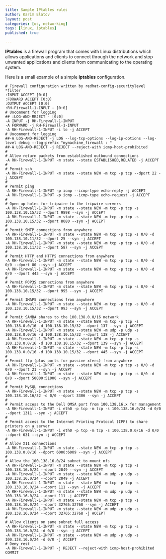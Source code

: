 ```yaml
---
title: Sample IPtables rules
author: Karim Elatov
layout: post
categories: [os, networking]
tags: [linux, iptables]
published: true

---
```

**IPtables** is a firewall program that comes with Linux distributions which allows applications and clients to connect through the network and stop unwanted applications and clients from communicating to the operating system.

Here is a small example of a simple **iptables** configuration.


	# Firewall configuration written by redhat-config-securitylevel  
	*filter  
	:INPUT ACCEPT [0:0]  
	:FORWARD ACCEPT [0:0]  
	:OUTPUT ACCEPT [0:0]  
	:RH-Firewall-1-INPUT - [0:0]  
	# Uncomment for logging  
	## :LOG-AND-REJECT - [0:0]  
	-A INPUT -j RH-Firewall-1-INPUT  
	-A FORWARD -j RH-Firewall-1-INPUT  
	-A RH-Firewall-1-INPUT -i lo -j ACCEPT  
	# Uncomment for logging  
	##-A LOG-AND-REJECT -j LOG --log-tcp-options --log-ip-options --log-level debug --log-prefix "mymachine_firewall : "  
	##-A LOG-AND-REJECT -j REJECT --reject-with icmp-host-prohibited  
	#  
	# Allow return packets from established outbound connections  
	-A RH-Firewall-1-INPUT -m state --state ESTABLISHED,RELATED -j ACCEPT  
	#  
	# Permit ssh  
	-A RH-Firewall-1-INPUT -m state --state NEW -m tcp -p tcp --dport 22 -j ACCEPT  
	#  
	# Permit ping  
	-A RH-Firewall-1-INPUT -p icmp --icmp-type echo-reply -j ACCEPT  
	-A RH-Firewall-1-INPUT -p icmp --icmp-type echo-request -j ACCEPT  
	#  
	# Open up holes for tripwire to the tripwire servers  
	-A RH-Firewall-1-INPUT -m state --state NEW -m tcp -p tcp -s 100.138.10.15/32 --dport 9898 --syn -j ACCEPT  
	-A RH-Firewall-1-INPUT -m state --state NEW -m tcp -p tcp -s 100.138.10.15/32 --dport 8080 --syn -j ACCEPT  
	#  
	# Permit SMTP connections from anywhere  
	-A RH-Firewall-1-INPUT -m state --state NEW -m tcp -p tcp -s 0/0 -d 100.138.10.11/32 --dport 25 --syn -j ACCEPT  
	-A RH-Firewall-1-INPUT -m state --state NEW -m tcp -p tcp -s 0/0 -d 100.138.10.11/32 --dport 587 --syn -j ACCEPT  
	#  
	# Permit HTTP and HTTPS connections from anywhere  
	-A RH-Firewall-1-INPUT -m state --state NEW -m tcp -p tcp -s 0/0 -d 0/0 --dport 80 --syn -j ACCEPT  
	-A RH-Firewall-1-INPUT -m state --state NEW -m tcp -p tcp -s 0/0 -d 0/0 --dport 443 --syn -j ACCEPT  
	#  
	# Permit POP3S connections from anywhere  
	-A RH-Firewall-1-INPUT -m state --state NEW -m tcp -p tcp -s 0/0 -d 100.138.10.15/32 --dport 995 --syn -j ACCEPT  
	#  
	# Permit IMAPS connections from anywhere  
	-A RH-Firewall-1-INPUT -m state --state NEW -m tcp -p tcp -s 0/0 -d 100.138.10.15/32 --dport 993 --syn -j ACCEPT  
	#  
	# Permit SAMBA shares to the 100.138.0.0/16 network  
	-A RH-Firewall-1-INPUT -m state --state NEW -m tcp -p tcp -s 100.138.0.0/16 -d 100.138.10.15/32 --dport 137 --syn -j ACCEPT  
	-A RH-Firewall-1-INPUT -m state --state NEW -m udp -p udp -s 100.138.0.0/16 -d 100.138.10.15/32 --dport 138 -j ACCEPT  
	-A RH-Firewall-1-INPUT -m state --state NEW -m tcp -p tcp -s 100.138.0.0/16 -d 100.138.10.15/32 --dport 139 --syn -j ACCEPT  
	-A RH-Firewall-1-INPUT -m state --state NEW -m tcp -p tcp -s 100.138.0.0/16 -d 100.138.10.15/32 --dport 445 --syn -j ACCEPT  
	#  
	# Permit ftp (plus ports for passive xfers) from anywhere  
	-A RH-Firewall-1-INPUT -m state --state NEW -m tcp -p tcp -s 0/0 -d 0/0 --dport 21 --syn -j ACCEPT  
	-A RH-Firewall-1-INPUT -m state --state NEW -m tcp -p tcp -s 0/0 -d 0/0 --dport 50000:51000 --syn -j ACCEPT  
	#  
	# Permit MySQL connections  
	-A RH-Firewall-1-INPUT -m state --state NEW -m tcp -p tcp -s 100.138.10.16/32 -d 0/0 --dport 3306 --syn -j ACCEPT  
	#  
	# Permit access to the Dell OMSA port from 100.138.16.x for management  
	-A RH-Firewall-1-INPUT -i eth0 -p tcp -m tcp -s 100.138.16.0/24 -d 0/0 --dport 1311 --syn -j ACCEPT  
	#  
	# Permit access to the Internet Printing Protocol (IPP) to share printers on a server  
	-A RH-Firewall-1-INPUT -i eth0 -p tcp -m tcp -s 100.138.0.0/16 -d 0/0 --dport 631 --syn -j ACCEPT  
	#  
	# Allow X11 connections  
	-A RH-Firewall-1-INPUT -m state --state NEW -m tcp -p tcp -s 100.138.0.0/16 --dport 6000:6009 --syn -j ACCEPT  
	#  
	# Allow the 100.138.16.0/24 subnet to mount nfs  
	-A RH-Firewall-1-INPUT -m state --state NEW -m tcp -p tcp -s 100.138.16.0/24 --dport 2049 --syn -j ACCEPT  
	-A RH-Firewall-1-INPUT -m state --state NEW -m udp -p udp -s 100.138.16.0/24 --dport 2049 -j ACCEPT  
	-A RH-Firewall-1-INPUT -m state --state NEW -m tcp -p tcp -s 100.138.16.0/24 --dport 111 --syn -j ACCEPT  
	-A RH-Firewall-1-INPUT -m state --state NEW -m udp -p udp -s 100.138.16.0/24 --dport 111 -j ACCEPT  
	-A RH-Firewall-1-INPUT -m state --state NEW -m tcp -p tcp -s 100.138.16.0/24 --dport 32765:32768 --syn -j ACCEPT  
	-A RH-Firewall-1-INPUT -m state --state NEW -m udp -p udp -s 100.138.16.0/24 --dport 32765:32768 -j ACCEPT  
	#  
	# Allow clients on same subnet full access  
	-A RH-Firewall-1-INPUT -m state --state NEW -m tcp -p tcp -s 100.138.16.0/24 -d 0/0 --syn -j ACCEPT  
	-A RH-Firewall-1-INPUT -m state --state NEW -m udp -p udp -s 100.138.16.0/24 -d 0/0 -j ACCEPT  
	# Deny rest  
	-A RH-Firewall-1-INPUT -j REJECT --reject-with icmp-host-prohibited  
	COMMIT  
